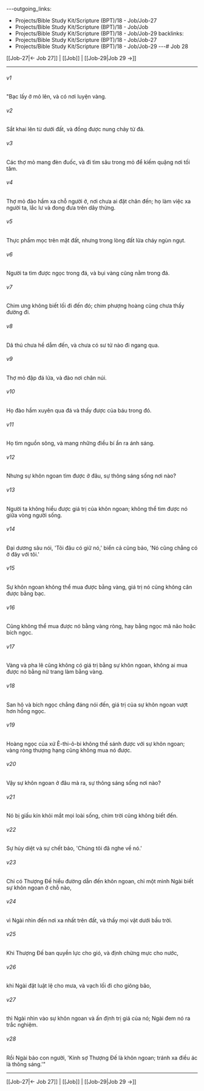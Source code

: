 ---outgoing_links:
  - Projects/Bible Study Kit/Scripture (BPT)/18 - Job/Job-27
  - Projects/Bible Study Kit/Scripture (BPT)/18 - Job/Job
  - Projects/Bible Study Kit/Scripture (BPT)/18 - Job/Job-29
backlinks:
  - Projects/Bible Study Kit/Scripture (BPT)/18 - Job/Job-27
  - Projects/Bible Study Kit/Scripture (BPT)/18 - Job/Job-29
---# Job 28

[[Job-27|← Job 27]] | [[Job]] | [[Job-29|Job 29 →]]
***



###### v1 
"Bạc lấy ở mỏ lên, và có nơi luyện vàng. 

###### v2 
Sắt khai lên từ dưới đất, và đồng được nung chảy từ đá. 

###### v3 
Các thợ mỏ mang đèn đuốc, và đi tìm sâu trong mỏ để kiếm quặng nơi tối tăm. 

###### v4 
Thợ mỏ đào hầm xa chỗ người ở, nơi chưa ai đặt chân đến; họ làm việc xa người ta, lắc lư và đong đưa trên dây thừng. 

###### v5 
Thực phẩm mọc trên mặt đất, nhưng trong lòng đất lửa cháy ngùn ngụt. 

###### v6 
Người ta tìm được ngọc trong đá, và bụi vàng cũng nằm trong đá. 

###### v7 
Chim ưng không biết lối đi đến đó; chim phượng hoàng cũng chưa thấy đường đi. 

###### v8 
Dã thú chưa hề dẫm đến, và chưa có sư tử nào đi ngang qua. 

###### v9 
Thợ mỏ đập đá lửa, và đào nơi chân núi. 

###### v10 
Họ đào hầm xuyên qua đá và thấy được của báu trong đó. 

###### v11 
Họ tìm nguồn sông, và mang những điều bí ẩn ra ánh sáng. 

###### v12 
Nhưng sự khôn ngoan tìm được ở đâu, sự thông sáng sống nơi nào? 

###### v13 
Người ta không hiểu được giá trị của khôn ngoan; không thể tìm được nó giữa vòng người sống. 

###### v14 
Đại dương sâu nói, 'Tôi đâu có giữ nó,' biển cả cũng bảo, 'Nó cũng chẳng có ở đây với tôi.' 

###### v15 
Sự khôn ngoan không thể mua được bằng vàng, giá trị nó cũng không cân được bằng bạc. 

###### v16 
Cũng không thể mua được nó bằng vàng ròng, hay bằng ngọc mã não hoặc bích ngọc. 

###### v17 
Vàng và pha lê cũng không có giá trị bằng sự khôn ngoan, không ai mua được nó bằng nữ trang làm bằng vàng. 

###### v18 
San hô và bích ngọc chẳng đáng nói đến, giá trị của sự khôn ngoan vượt hơn hồng ngọc. 

###### v19 
Hoàng ngọc của xứ Ê-thi-ô-bi không thể sánh được với sự khôn ngoan; vàng ròng thượng hạng cũng không mua nó được. 

###### v20 
Vậy sự khôn ngoan ở đâu mà ra, sự thông sáng sống nơi nào? 

###### v21 
Nó bị giấu kín khỏi mắt mọi loài sống, chim trời cũng không biết đến. 

###### v22 
Sự hủy diệt và sự chết bảo, 'Chúng tôi đã nghe về nó.' 

###### v23 
Chỉ có Thượng Đế hiểu đường dẫn đến khôn ngoan, chỉ một mình Ngài biết sự khôn ngoan ở chỗ nào, 

###### v24 
vì Ngài nhìn đến nơi xa nhất trên đất, và thấy mọi vật dưới bầu trời. 

###### v25 
Khi Thượng Đế ban quyền lực cho gió, và định chừng mực cho nước, 

###### v26 
khi Ngài đặt luật lệ cho mưa, và vạch lối đi cho giông bão, 

###### v27 
thì Ngài nhìn vào sự khôn ngoan và ấn định trị giá của nó; Ngài đem nó ra trắc nghiệm. 

###### v28 
Rồi Ngài bảo con người, 'Kính sợ Thượng Đế là khôn ngoan; tránh xa điều ác là thông sáng.'"

***
[[Job-27|← Job 27]] | [[Job]] | [[Job-29|Job 29 →]]
